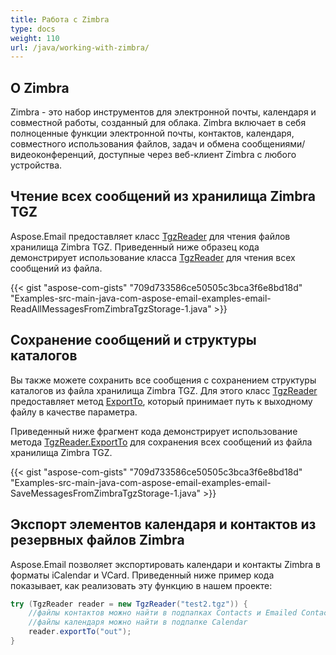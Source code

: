 ```yaml
---
title: Работа с Zimbra
type: docs
weight: 110
url: /java/working-with-zimbra/
---
```


## **О Zimbra**
Zimbra - это набор инструментов для электронной почты, календаря и совместной работы, созданный для облака. Zimbra включает в себя полноценные функции электронной почты, контактов, календаря, совместного использования файлов, задач и обмена сообщениями/видеоконференций, доступные через веб-клиент Zimbra с любого устройства.
## **Чтение всех сообщений из хранилища Zimbra TGZ**
Aspose.Email предоставляет класс [TgzReader](https://apireference.aspose.com/email/java/com.aspose.email/TgzReader) для чтения файлов хранилища Zimbra TGZ. Приведенный ниже образец кода демонстрирует использование класса [TgzReader](https://apireference.aspose.com/email/java/com.aspose.email/TgzReader) для чтения всех сообщений из файла.



{{< gist "aspose-com-gists" "709d733586ce50505c3bca3f6e8bd18d" "Examples-src-main-java-com-aspose-email-examples-email-ReadAllMessagesFromZimbraTgzStorage-1.java" >}}
## **Сохранение сообщений и структуры каталогов**
Вы также можете сохранить все сообщения с сохранением структуры каталогов из файла хранилища Zimbra TGZ. Для этого класс [TgzReader](https://apireference.aspose.com/email/java/com.aspose.email/TgzReader) предоставляет метод [ExportTo](https://apireference.aspose.com/email/java/com.aspose.email/TgzReader#exportTo\(java.lang.String\)), который принимает путь к выходному файлу в качестве параметра.

Приведенный ниже фрагмент кода демонстрирует использование метода [TgzReader.ExportTo](https://apireference.aspose.com/email/java/com.aspose.email/TgzReader#exportTo\(java.lang.String\)) для сохранения всех сообщений из файла хранилища Zimbra TGZ.



{{< gist "aspose-com-gists" "709d733586ce50505c3bca3f6e8bd18d" "Examples-src-main-java-com-aspose-email-examples-email-SaveMessagesFromZimbraTgzStorage-1.java" >}}

## **Экспорт элементов календаря и контактов из резервных файлов Zimbra**

Aspose.Email позволяет экспортировать календари и контакты Zimbra в форматы iCalendar и VCard. Приведенный ниже пример кода показывает, как реализовать эту функцию в нашем проекте:

```java
try (TgzReader reader = new TgzReader("test2.tgz")) {
    //файлы контактов можно найти в подпапках Contacts и Emailed Contacts
    //файлы календаря можно найти в подпапке Calendar
    reader.exportTo("out");
}
```